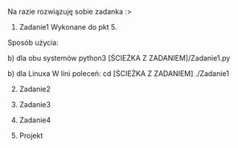 Na razie rozwiązuję sobie zadanka :>

1. Zadanie1
Wykonane do pkt 5.

Sposób użycia:

b) dla obu systemów
	python3 \[ŚCIEŻKA Z ZADANIEM\]/Zadanie1.py

b) dla Linuxa
W lini poleceń:
	cd \[ŚCIEŻKA Z ZADANIEM\]
	./Zadanie1


2. Zadanie2

3. Zadanie3

4. Zadanie4

5. Projekt

